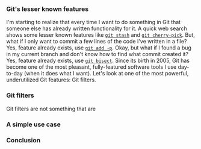 ### Git's lesser known features
I'm starting to realize that every time I want to do something in Git that someone else has already written functionality for it. A quick web search shows some lesser known features like [`git stash`](https://git-scm.com/docs/git-stash) and [`git cherry-pick`](https://git-scm.com/docs/git-cherry-pick). But, what if I only want to commit a few lines of the code I've written in a file? Yes, feature already exists, use [`git add -p`](https://git-scm.com/docs/git-add#Documentation/git-add.txt---patch). Okay, but what if I found a bug in my current branch and don't know how to find what commit created it? Yes, feature already exists, use [`git bisect`](https://git-scm.com/docs/git-bisect). Since its birth in 2005, Git has become one of the most pleasant, fully-featured software tools I use day-to-day (when it does what I want). Let's look at one of the most powerful, underutilized Git features: Git filters.

### Git filters
Git filters are not something that are

### A simple use case

### Conclusion
